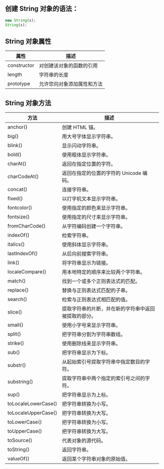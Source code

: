 ## 创建 String 对象的语法：
```javascript
new String(s);
String(s);
```
## String 对象属性

属性 |	描述
------------ | -------------
constructor |	对创建该对象的函数的引用
length |	字符串的长度
prototype |	允许您向对象添加属性和方法

## String 对象方法

方法	 | 描述
------------ | -------------
anchor() |	创建 HTML 锚。
big() |	用大号字体显示字符串。
blink() |	显示闪动字符串。
bold() |	使用粗体显示字符串。
charAt() |	返回在指定位置的字符。
charCodeAt() |	返回在指定的位置的字符的 Unicode 编码。
concat() |	连接字符串。
fixed() |	以打字机文本显示字符串。
fontcolor() |	使用指定的颜色来显示字符串。
fontsize() |	使用指定的尺寸来显示字符串。
fromCharCode() |	从字符编码创建一个字符串。
indexOf() |	检索字符串。
italics() |	使用斜体显示字符串。
lastIndexOf() |	从后向前搜索字符串。
link() |	将字符串显示为链接。
localeCompare() |	用本地特定的顺序来比较两个字符串。
match() |	找到一个或多个正则表达式的匹配。
replace() |	替换与正则表达式匹配的子串。
search() |	检索与正则表达式相匹配的值。
slice() |	提取字符串的片断，并在新的字符串中返回被提取的部分。
small() |	使用小字号来显示字符串。
split() |	把字符串分割为字符串数组。
strike() |	使用删除线来显示字符串。
sub() |	把字符串显示为下标。
substr() |	从起始索引号提取字符串中指定数目的字符。
substring() |	提取字符串中两个指定的索引号之间的字符。
sup() |	把字符串显示为上标。
toLocaleLowerCase() |	把字符串转换为小写。
toLocaleUpperCase() |	把字符串转换为大写。
toLowerCase() |	把字符串转换为小写。
toUpperCase() |	把字符串转换为大写。
toSource() |	代表对象的源代码。
toString() |	返回字符串。
valueOf() |	返回某个字符串对象的原始值。
